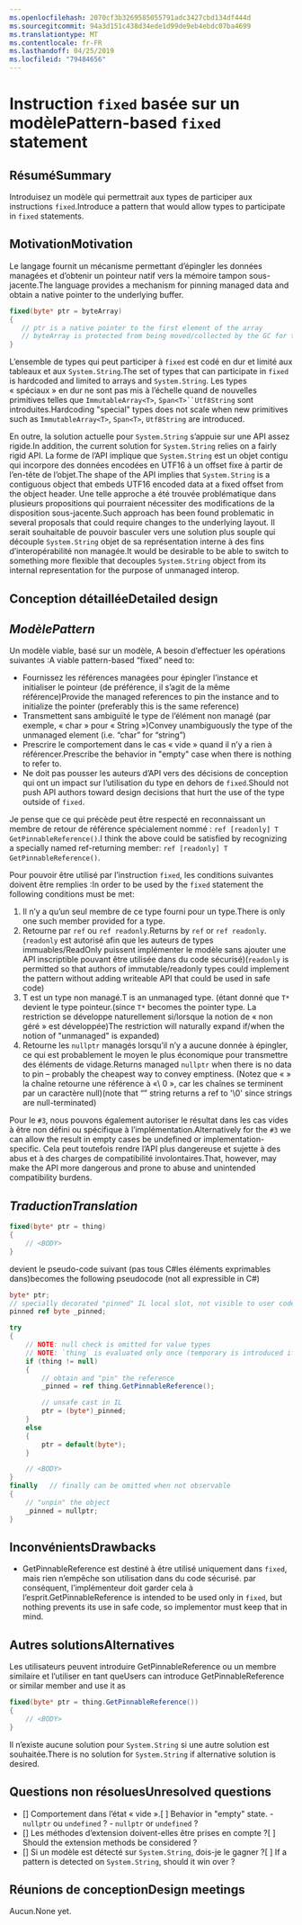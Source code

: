```yaml
---
ms.openlocfilehash: 2070cf3b3269585055791adc3427cbd134df444d
ms.sourcegitcommit: 94a3d151c438d34ede1d99de9eb4ebdc07ba4699
ms.translationtype: MT
ms.contentlocale: fr-FR
ms.lasthandoff: 04/25/2019
ms.locfileid: "79484656"
---
```

# <a name="pattern-based-fixed-statement"></a><span data-ttu-id="7b3f7-101">Instruction `fixed` basée sur un modèle</span><span class="sxs-lookup"><span data-stu-id="7b3f7-101">Pattern-based `fixed` statement</span></span>

## <a name="summary"></a><span data-ttu-id="7b3f7-102">Résumé</span><span class="sxs-lookup"><span data-stu-id="7b3f7-102">Summary</span></span>
[summary]: #summary

<span data-ttu-id="7b3f7-103">Introduisez un modèle qui permettrait aux types de participer aux instructions `fixed`.</span><span class="sxs-lookup"><span data-stu-id="7b3f7-103">Introduce a pattern that would allow types to participate in `fixed` statements.</span></span> 

## <a name="motivation"></a><span data-ttu-id="7b3f7-104">Motivation</span><span class="sxs-lookup"><span data-stu-id="7b3f7-104">Motivation</span></span>
[motivation]: #motivation

<span data-ttu-id="7b3f7-105">Le langage fournit un mécanisme permettant d’épingler les données managées et d’obtenir un pointeur natif vers la mémoire tampon sous-jacente.</span><span class="sxs-lookup"><span data-stu-id="7b3f7-105">The language provides a mechanism for pinning managed data and obtain a native pointer to the underlying buffer.</span></span>

```csharp
fixed(byte* ptr = byteArray)
{
   // ptr is a native pointer to the first element of the array
   // byteArray is protected from being moved/collected by the GC for the duration of this block 
}

```

<span data-ttu-id="7b3f7-106">L’ensemble de types qui peut participer à `fixed` est codé en dur et limité aux tableaux et aux `System.String`.</span><span class="sxs-lookup"><span data-stu-id="7b3f7-106">The set of types that can participate in `fixed` is hardcoded and limited to arrays and `System.String`.</span></span> <span data-ttu-id="7b3f7-107">Les types « spéciaux » en dur ne sont pas mis à l’échelle quand de nouvelles primitives telles que `ImmutableArray<T>`, `Span<T>``Utf8String` sont introduites.</span><span class="sxs-lookup"><span data-stu-id="7b3f7-107">Hardcoding "special" types does not scale when new primitives such as `ImmutableArray<T>`, `Span<T>`, `Utf8String` are introduced.</span></span> 

<span data-ttu-id="7b3f7-108">En outre, la solution actuelle pour `System.String` s’appuie sur une API assez rigide.</span><span class="sxs-lookup"><span data-stu-id="7b3f7-108">In addition, the current solution for `System.String` relies on a fairly rigid API.</span></span> <span data-ttu-id="7b3f7-109">La forme de l’API implique que `System.String` est un objet contigu qui incorpore des données encodées en UTF16 à un offset fixe à partir de l’en-tête de l’objet.</span><span class="sxs-lookup"><span data-stu-id="7b3f7-109">The shape of the API implies that `System.String` is a contiguous object that embeds UTF16 encoded data at a fixed offset from the object header.</span></span> <span data-ttu-id="7b3f7-110">Une telle approche a été trouvée problématique dans plusieurs propositions qui pourraient nécessiter des modifications de la disposition sous-jacente.</span><span class="sxs-lookup"><span data-stu-id="7b3f7-110">Such approach has been found problematic in several proposals that could require changes to the underlying layout.</span></span> <span data-ttu-id="7b3f7-111">Il serait souhaitable de pouvoir basculer vers une solution plus souple qui découple `System.String` objet de sa représentation interne à des fins d’interopérabilité non managée.</span><span class="sxs-lookup"><span data-stu-id="7b3f7-111">It would be desirable to be able to switch to something more flexible that decouples `System.String` object from its internal representation for the purpose of unmanaged interop.</span></span> 

## <a name="detailed-design"></a><span data-ttu-id="7b3f7-112">Conception détaillée</span><span class="sxs-lookup"><span data-stu-id="7b3f7-112">Detailed design</span></span>
[design]: #detailed-design

## <a name="pattern"></a><span data-ttu-id="7b3f7-113">*Modèle*</span><span class="sxs-lookup"><span data-stu-id="7b3f7-113">*Pattern*</span></span> ##
<span data-ttu-id="7b3f7-114">Un modèle viable, basé sur un modèle, A besoin d’effectuer les opérations suivantes :</span><span class="sxs-lookup"><span data-stu-id="7b3f7-114">A viable pattern-based “fixed” need to:</span></span>
-   <span data-ttu-id="7b3f7-115">Fournissez les références managées pour épingler l’instance et initialiser le pointeur (de préférence, il s’agit de la même référence)</span><span class="sxs-lookup"><span data-stu-id="7b3f7-115">Provide the managed references to pin the instance and to initialize the pointer (preferably this is the same reference)</span></span>
-   <span data-ttu-id="7b3f7-116">Transmettent sans ambiguïté le type de l’élément non managé (par exemple, « char » pour « String »)</span><span class="sxs-lookup"><span data-stu-id="7b3f7-116">Convey unambiguously the type of the unmanaged element   (i.e. “char” for “string”)</span></span>
-   <span data-ttu-id="7b3f7-117">Prescrire le comportement dans le cas « vide » quand il n’y a rien à référencer.</span><span class="sxs-lookup"><span data-stu-id="7b3f7-117">Prescribe the behavior in "empty" case when there is nothing to refer to.</span></span> 
-   <span data-ttu-id="7b3f7-118">Ne doit pas pousser les auteurs d’API vers des décisions de conception qui ont un impact sur l’utilisation du type en dehors de `fixed`.</span><span class="sxs-lookup"><span data-stu-id="7b3f7-118">Should not push API authors toward design decisions that hurt the use of the type outside of `fixed`.</span></span>

<span data-ttu-id="7b3f7-119">Je pense que ce qui précède peut être respecté en reconnaissant un membre de retour de référence spécialement nommé : `ref [readonly] T GetPinnableReference()`.</span><span class="sxs-lookup"><span data-stu-id="7b3f7-119">I think the above could be satisfied by recognizing a specially named ref-returning member: `ref [readonly] T GetPinnableReference()`.</span></span>

<span data-ttu-id="7b3f7-120">Pour pouvoir être utilisé par l’instruction `fixed`, les conditions suivantes doivent être remplies :</span><span class="sxs-lookup"><span data-stu-id="7b3f7-120">In order to be used by the `fixed` statement the following conditions must be met:</span></span>

1. <span data-ttu-id="7b3f7-121">Il n’y a qu’un seul membre de ce type fourni pour un type.</span><span class="sxs-lookup"><span data-stu-id="7b3f7-121">There is only one such member provided for a type.</span></span>
1. <span data-ttu-id="7b3f7-122">Retourne par `ref` ou `ref readonly`.</span><span class="sxs-lookup"><span data-stu-id="7b3f7-122">Returns by `ref` or `ref readonly`.</span></span> <span data-ttu-id="7b3f7-123">(`readonly` est autorisé afin que les auteurs de types immuables/ReadOnly puissent implémenter le modèle sans ajouter une API inscriptible pouvant être utilisée dans du code sécurisé)</span><span class="sxs-lookup"><span data-stu-id="7b3f7-123">(`readonly` is permitted so that authors of immutable/readonly types could implement the pattern without adding writeable API that could be used in safe code)</span></span>
1. <span data-ttu-id="7b3f7-124">T est un type non managé.</span><span class="sxs-lookup"><span data-stu-id="7b3f7-124">T is an unmanaged type.</span></span>
<span data-ttu-id="7b3f7-125">(étant donné que `T*` devient le type pointeur.</span><span class="sxs-lookup"><span data-stu-id="7b3f7-125">(since `T*` becomes the pointer type.</span></span> <span data-ttu-id="7b3f7-126">La restriction se développe naturellement si/lorsque la notion de « non géré » est développée)</span><span class="sxs-lookup"><span data-stu-id="7b3f7-126">The restriction will naturally expand if/when the notion of "unmanaged" is expanded)</span></span>
1. <span data-ttu-id="7b3f7-127">Retourne les `nullptr` managés lorsqu’il n’y a aucune donnée à épingler, ce qui est probablement le moyen le plus économique pour transmettre des éléments de vidage.</span><span class="sxs-lookup"><span data-stu-id="7b3f7-127">Returns managed `nullptr` when there is no data to pin – probably the cheapest way to convey emptiness.</span></span>
<span data-ttu-id="7b3f7-128">(Notez que « » la chaîne retourne une référence à «\ 0 », car les chaînes se terminent par un caractère null)</span><span class="sxs-lookup"><span data-stu-id="7b3f7-128">(note that “” string returns a ref to '\0' since strings are null-terminated)</span></span>

<span data-ttu-id="7b3f7-129">Pour le `#3`, nous pouvons également autoriser le résultat dans les cas vides à être non défini ou spécifique à l’implémentation.</span><span class="sxs-lookup"><span data-stu-id="7b3f7-129">Alternatively for the `#3` we can allow the result in empty cases be undefined or implementation-specific.</span></span> <span data-ttu-id="7b3f7-130">Cela peut toutefois rendre l’API plus dangereuse et sujette à des abus et à des charges de compatibilité involontaires.</span><span class="sxs-lookup"><span data-stu-id="7b3f7-130">That, however, may make the API more dangerous and prone to abuse and unintended compatibility burdens.</span></span> 

## <a name="translation"></a><span data-ttu-id="7b3f7-131">*Traduction*</span><span class="sxs-lookup"><span data-stu-id="7b3f7-131">*Translation*</span></span> ##

```csharp
fixed(byte* ptr = thing)
{ 
    // <BODY>
}
```

<span data-ttu-id="7b3f7-132">devient le pseudo-code suivant (pas tous C#les éléments exprimables dans)</span><span class="sxs-lookup"><span data-stu-id="7b3f7-132">becomes the following pseudocode (not all expressible in C#)</span></span>

```csharp
byte* ptr;
// specially decorated "pinned" IL local slot, not visible to user code.
pinned ref byte _pinned;

try
{
    // NOTE: null check is omitted for value types 
    // NOTE: `thing` is evaluated only once (temporary is introduced if necessary) 
    if (thing != null)
    {
        // obtain and "pin" the reference
        _pinned = ref thing.GetPinnableReference();

        // unsafe cast in IL
        ptr = (byte*)_pinned;
    }
    else
    {
        ptr = default(byte*);
    }

    // <BODY> 
}
finally   // finally can be omitted when not observable
{
    // "unpin" the object
    _pinned = nullptr;
}
```

## <a name="drawbacks"></a><span data-ttu-id="7b3f7-133">Inconvénients</span><span class="sxs-lookup"><span data-stu-id="7b3f7-133">Drawbacks</span></span>
[drawbacks]: #drawbacks

- <span data-ttu-id="7b3f7-134">GetPinnableReference est destiné à être utilisé uniquement dans `fixed`, mais rien n’empêche son utilisation dans du code sécurisé. par conséquent, l’implémenteur doit garder cela à l’esprit.</span><span class="sxs-lookup"><span data-stu-id="7b3f7-134">GetPinnableReference is intended to be used only in `fixed`, but nothing prevents its use in safe code, so implementor must keep that in mind.</span></span>

## <a name="alternatives"></a><span data-ttu-id="7b3f7-135">Autres solutions</span><span class="sxs-lookup"><span data-stu-id="7b3f7-135">Alternatives</span></span>
[alternatives]: #alternatives

<span data-ttu-id="7b3f7-136">Les utilisateurs peuvent introduire GetPinnableReference ou un membre similaire et l’utiliser en tant que</span><span class="sxs-lookup"><span data-stu-id="7b3f7-136">Users can introduce GetPinnableReference or similar member and use it as</span></span>
 
```csharp
fixed(byte* ptr = thing.GetPinnableReference())
{ 
    // <BODY>
}
```

<span data-ttu-id="7b3f7-137">Il n’existe aucune solution pour `System.String` si une autre solution est souhaitée.</span><span class="sxs-lookup"><span data-stu-id="7b3f7-137">There is no solution for `System.String` if alternative solution is desired.</span></span>

## <a name="unresolved-questions"></a><span data-ttu-id="7b3f7-138">Questions non résolues</span><span class="sxs-lookup"><span data-stu-id="7b3f7-138">Unresolved questions</span></span>
[unresolved]: #unresolved-questions

- <span data-ttu-id="7b3f7-139">[] Comportement dans l’état « vide ».</span><span class="sxs-lookup"><span data-stu-id="7b3f7-139">[ ] Behavior in "empty" state.</span></span><span data-ttu-id="7b3f7-140"> - `nullptr` ou `undefined` ?</span><span class="sxs-lookup"><span data-stu-id="7b3f7-140"> - `nullptr` or `undefined` ?</span></span> 
- <span data-ttu-id="7b3f7-141">[] Les méthodes d’extension doivent-elles être prises en compte ?</span><span class="sxs-lookup"><span data-stu-id="7b3f7-141">[ ] Should the extension methods be considered ?</span></span> 
- <span data-ttu-id="7b3f7-142">[] Si un modèle est détecté sur `System.String`, dois-je le gagner ?</span><span class="sxs-lookup"><span data-stu-id="7b3f7-142">[ ] If a pattern is detected on `System.String`, should it win over ?</span></span> 

## <a name="design-meetings"></a><span data-ttu-id="7b3f7-143">Réunions de conception</span><span class="sxs-lookup"><span data-stu-id="7b3f7-143">Design meetings</span></span>

<span data-ttu-id="7b3f7-144">Aucun.</span><span class="sxs-lookup"><span data-stu-id="7b3f7-144">None yet.</span></span> 
